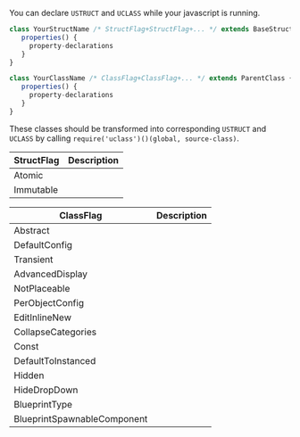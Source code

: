 You can declare `USTRUCT` and `UCLASS` while your javascript is running.

```js
class YourStructName /* StructFlag+StructFlag+... */ extends BaseStruct {
   properties() {
     property-declarations
   }
}
```

```js
class YourClassName /* ClassFlag+ClassFlag+... */ extends ParentClass {
   properties() {
     property-declarations
   }
}
```

These classes should be transformed into corresponding `USTRUCT` and `UCLASS` by calling `require('uclass')()(global, source-class)`. 

StructFlag | Description
-----------|------------
Atomic|
Immutable|

ClassFlag | Description
----------|------------
Abstract|
DefaultConfig|
Transient|
AdvancedDisplay|
NotPlaceable|
PerObjectConfig|
EditInlineNew|
CollapseCategories|
Const|
DefaultToInstanced|
Hidden|
HideDropDown|
BlueprintType|
BlueprintSpawnableComponent|